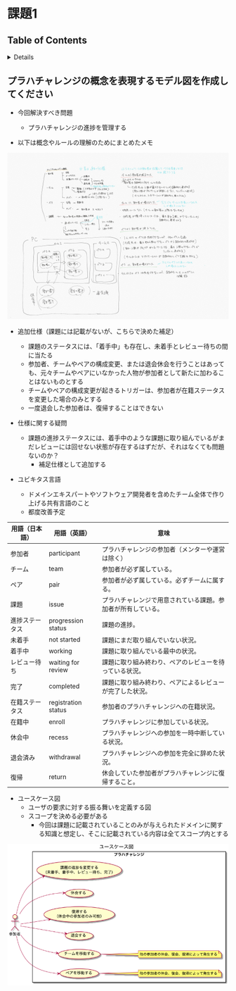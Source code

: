 # 課題1

## Table of Contents
<!-- START doctoc generated TOC please keep comment here to allow auto update -->
<!-- DON'T EDIT THIS SECTION, INSTEAD RE-RUN doctoc TO UPDATE -->
<details>
<summary>Details</summary>

- [プラハチャレンジの概念を表現するモデル図を作成してください](#%E3%83%97%E3%83%A9%E3%83%8F%E3%83%81%E3%83%A3%E3%83%AC%E3%83%B3%E3%82%B8%E3%81%AE%E6%A6%82%E5%BF%B5%E3%82%92%E8%A1%A8%E7%8F%BE%E3%81%99%E3%82%8B%E3%83%A2%E3%83%87%E3%83%AB%E5%9B%B3%E3%82%92%E4%BD%9C%E6%88%90%E3%81%97%E3%81%A6%E3%81%8F%E3%81%A0%E3%81%95%E3%81%84)

</details>
<!-- END doctoc generated TOC please keep comment here to allow auto update -->

## プラハチャレンジの概念を表現するモデル図を作成してください

- 今回解決すべき問題
  - プラハチャレンジの進捗を管理する

- 以下は概念やルールの理解のためにまとめたメモ

![](../assets/../../assets/praha_challenge_note.jpg)

- 追加仕様（課題には記載がないが、こちらで決めた補足）
  - 課題のステータスには、「着手中」も存在し、未着手とレビュー待ちの間に当たる
  - 参加者、チームやペアの構成変更、または退会休会を行うことはあっても、元々チームやペアにいなかった人物が参加者として新たに加わることはないものとする
  - チームやペアの構成変更が起きるトリガーは、参加者が在籍ステータスを変更した場合のみとする
  - 一度退会した参加者は、復帰することはできない
- 仕様に関する疑問
  - 課題の進捗ステータスには、着手中のような課題に取り組んでいるがまだレビューには回せない状態が存在するはずだが、それはなくても問題ないのか？
    - 補足仕様として追加する

- ユビキタス言語
  - ドメインエキスパートやソフトウェア開発者を含めたチーム全体で作り上げる共有言語のこと
  - 都度改善予定

|用語（日本語）|用語（英語）|意味|
|------------|--------------|---------------------|
|参加者|participant|プラハチャレンジの参加者（メンターや運営は除く）|
|チーム|team|参加者が必ず属している。|
|ペア|pair|参加者が必ず属している。必ずチームに属する。|
|課題|issue|プラハチャレンジで用意されている課題。参加者が所有している。|
|進捗ステータス|progression status|課題の進捗。|
|未着手|not started|課題にまだ取り組んでいない状況。|
|着手中|working|課題に取り組んでいる最中の状況。|
|レビュー待ち|waiting for review|課題に取り組み終わり、ペアのレビューを待っている状況。|
|完了|completed|課題に取り組み終わり、ペアによるレビューが完了した状況。|
|在籍ステータス|registration status|参加者のプラハチャレンジへの在籍状況。|
|在籍中|enroll|プラハチャレンジに参加している状況。|
|休会中|recess|プラハチャレンジへの参加を一時中断している状況。|
|退会済み|withdrawal|プラハチャレンジへの参加を完全に辞めた状況。|
|復帰|return|休会していた参加者がプラハチャレンジに復帰すること。|

- ユースケース図
  - ユーザの要求に対する振る舞いを定義する図
  - スコープを決める必要がある
    - 今回は課題に記載されていることのみが与えられたドメインに関する知識と想定し、そこに記載されている内容は全てスコープ内とする

![](../assets/../../assets/praha_challenge_usecase.png)